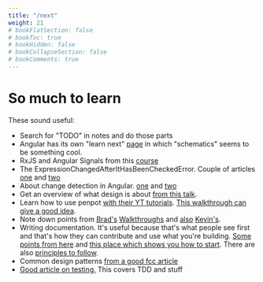 ```yaml
---
title: "/next"
weight: 21
# bookFlatSection: false
# bookToc: true
# bookHidden: false
# bookCollapseSection: false
# bookComments: true
---
```

# So much to learn
These sound useful:

* Search for "TODO" in notes and do those parts
* Angular has its own "learn next" [page](https://angular.io/guide/architecture-next-steps) in which
"schematics" seems to be something cool.
* RxJS and Angular Signals from this [course](https://app.pluralsight.com/library/courses/rxjs-angular-signals-fundamentals/table-of-contents)
* The ExpressionChangedAfterItHasBeenCheckedError. Couple of articles [one](https://angularindepth.com/posts/1001/everything-you-need-to-know-about-the-expressionchangedafterithasbeencheckederror-error) and [two](https://angularindepth.com/posts/1514/deep-dive-into-the-infamous-expressionchangedafterithasbeencheckederror-in-angular)
* About change detection in Angular. [one](https://angularindepth.com/posts/1512/change-detection-and-component-trees-in-angular-applications) and [two](https://angularindepth.com/posts/1509/overview-of-angulars-change-detection-operations-in-ivy)
* Get an overview of what design is about [from this talk](https://www.youtube.com/watch?v=FBUJYEQ7OGY).
* Learn how to use penpot [with their YT tutorials](https://www.youtube.com/watch?v=MpINco5nWw4&list=PLgcCPfOv5v57cJS0im5FYFwbsu6X5mkNq). [This walkthrough can give a good idea](https://www.youtube.com/watch?v=KUg3xIFWK_g).
* Note down points from [Brad's](https://www.youtube.com/watch?v=XsEnj-1hG2o) [Walkthroughs](https://www.youtube.com/watch?v=moBhzSC455o) and [also](https://www.youtube.com/watch?v=KYFwcIRx16g) [Kevin's](https://www.youtube.com/watch?v=RhLMEdiKuMg).
* Writing documentation. It's useful because that's what people see first and that's how they can contribute
and use what you're building. [Some points from here](https://www.freecodecamp.org/news/how-to-write-good-documentation/) and [this place which shows you how to start](https://www.writethedocs.org/guide/writing/beginners-guide-to-docs/). There are also [principles to follow](https://www.writethedocs.org/guide/writing/docs-principles/).
* Common design patterns [from a good fcc article](https://www.freecodecamp.org/news/javascript-design-patterns-explained/)
* [Good article on testing.](https://www.freecodecamp.org/news/test-driven-development-tutorial-how-to-test-javascript-and-reactjs-app/) This covers TDD and stuff
